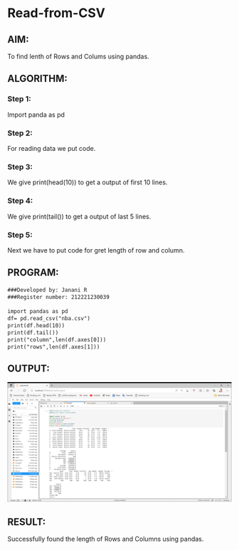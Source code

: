 # Read-from-CSV

## AIM:
To find lenth of Rows and Colums using pandas.

## ALGORITHM:
### Step 1:
Import panda as pd

### Step 2:
For reading data we put code.

### Step 3:
We give print(head(10)) to get a output of first 10 lines.

### Step 4:
We give print(tail()) to get a output of last 5 lines.

### Step 5:
Next we have to put code for gret length of row and column.

## PROGRAM:
```
###Developed by: Janani R
###Register number: 212221230039

import pandas as pd
df= pd.read_csv("nba.csv")
print(df.head(10))
print(df.tail())
print("column",len(df.axes[0]))
print("rows",len(df.axes[1]))
```
## OUTPUT:
![csv](./csv.png)

## RESULT:
Successfully found the length of Rows and Columns using pandas.
